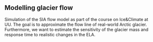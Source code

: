 ## Modelling glacier flow 

Simulation of the SIA flow model as part of the course on Ice&Climate at UU. The goal is to approximate the flow line of real-world Arctic glacier. Furthermore, we want to estimate the sensitivity of the glacier mass and response time to realistic changes in the ELA.
